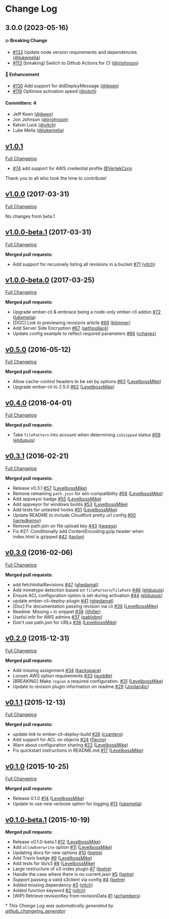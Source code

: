 # Change Log


## 3.0.0 (2023-05-16)

#### :boom: Breaking Change
* [#133](https://github.com/ember-cli-deploy/ember-cli-deploy-s3-index/pull/133) Update node version requirements and dependencies ([@lukemelia](https://github.com/lukemelia))
* [#113](https://github.com/ember-cli-deploy/ember-cli-deploy-s3-index/pull/113) [breaking] Switch to Github Actions for CI ([@jrjohnson](https://github.com/jrjohnson))

#### :rocket: Enhancement
* [#130](https://github.com/ember-cli-deploy/ember-cli-deploy-s3-index/pull/130) Add support for didDeployMessage ([@jkeen](https://github.com/jkeen))
* [#119](https://github.com/ember-cli-deploy/ember-cli-deploy-s3-index/pull/119) Optimise activation speed ([@vitch](https://github.com/vitch))

#### Committers: 4
- Jeff Keen ([@jkeen](https://github.com/jkeen))
- Jon Johnson ([@jrjohnson](https://github.com/jrjohnson))
- Kelvin Luck ([@vitch](https://github.com/vitch))
- Luke Melia ([@lukemelia](https://github.com/lukemelia))

## [v1.0.1](https://github.com/ember-cli-deploy/ember-cli-deploy-s3-index/tree/v1.0.1)
[Full Changelog](https://github.com/ember-cli-deploy/ember-cli-deploy-s3-index/compare/v1.0.0...v1.0.1)

- [#74](https://github.com/ember-cli-deploy/ember-cli-deploy-s3-index/pull/74) add support for AWS credential profile [@VertekCorp](https://github.com/VertekCorp)

Thank you to all who took the time to contribute!

## [v1.0.0](https://github.com/ember-cli-deploy/ember-cli-deploy-s3-index/tree/v1.0.0) (2017-03-31)
[Full Changelog](https://github.com/ember-cli-deploy/ember-cli-deploy-s3-index/compare/v1.0.0-beta.1...v1.0.0)

No changes from beta.1

## [v1.0.0-beta.1](https://github.com/ember-cli-deploy/ember-cli-deploy-s3-index/tree/v1.0.0-beta.1) (2017-03-31)
[Full Changelog](https://github.com/ember-cli-deploy/ember-cli-deploy-s3-index/compare/v1.0.0-beta.0...v1.0.0-beta.1)

**Merged pull requests:**

- Add support for recusively listing all revisions in a bucket [\#71](https://github.com/ember-cli-deploy/ember-cli-deploy-s3-index/pull/71) ([vitch](https://github.com/vitch))

## [v1.0.0-beta.0](https://github.com/ember-cli-deploy/ember-cli-deploy-s3-index/tree/v1.0.0-beta.0) (2017-03-25)
[Full Changelog](https://github.com/ember-cli-deploy/ember-cli-deploy-s3-index/compare/v0.5.0...v1.0.0-beta.0)

**Merged pull requests:**

- Upgrade ember-cli & embrace being a node-only ember-cli addon [\#72](https://github.com/ember-cli-deploy/ember-cli-deploy-s3-index/pull/72) ([lukemelia](https://github.com/lukemelia))
- \[DOC\] Link to previewing revisions article [\#69](https://github.com/ember-cli-deploy/ember-cli-deploy-s3-index/pull/69) ([blimmer](https://github.com/blimmer))
- Add Server Side Encryption [\#67](https://github.com/ember-cli-deploy/ember-cli-deploy-s3-index/pull/67) ([sethpollack](https://github.com/sethpollack))
- Update config example to reflect required parameters [\#66](https://github.com/ember-cli-deploy/ember-cli-deploy-s3-index/pull/66) ([crhayes](https://github.com/crhayes))

## [v0.5.0](https://github.com/ember-cli-deploy/ember-cli-deploy-s3-index/tree/v0.5.0) (2016-05-12)
[Full Changelog](https://github.com/ember-cli-deploy/ember-cli-deploy-s3-index/compare/v0.4.0...v0.5.0)

**Merged pull requests:**

- Allow cache-control headers to be set by options [\#63](https://github.com/ember-cli-deploy/ember-cli-deploy-s3-index/pull/63) ([LevelbossMike](https://github.com/LevelbossMike))
- Upgrade ember-cli to 2.5.0 [\#62](https://github.com/ember-cli-deploy/ember-cli-deploy-s3-index/pull/62) ([LevelbossMike](https://github.com/LevelbossMike))

## [v0.4.0](https://github.com/ember-cli-deploy/ember-cli-deploy-s3-index/tree/v0.4.0) (2016-04-01)
[Full Changelog](https://github.com/ember-cli-deploy/ember-cli-deploy-s3-index/compare/v0.3.1...v0.4.0)

**Merged pull requests:**

- Take `filePattern` into account when determining `isGzipped` status [\#59](https://github.com/ember-cli-deploy/ember-cli-deploy-s3-index/pull/59) ([elidupuis](https://github.com/elidupuis))

## [v0.3.1](https://github.com/ember-cli-deploy/ember-cli-deploy-s3-index/tree/v0.3.1) (2016-02-21)
[Full Changelog](https://github.com/ember-cli-deploy/ember-cli-deploy-s3-index/compare/v0.3.0...v0.3.1)

**Merged pull requests:**

- Release v0.3.1 [\#57](https://github.com/ember-cli-deploy/ember-cli-deploy-s3-index/pull/57) ([LevelbossMike](https://github.com/LevelbossMike))
- Remove remaining `path.join` for win-compatibility [\#56](https://github.com/ember-cli-deploy/ember-cli-deploy-s3-index/pull/56) ([LevelbossMike](https://github.com/LevelbossMike))
- Add appveyor badge [\#55](https://github.com/ember-cli-deploy/ember-cli-deploy-s3-index/pull/55) ([LevelbossMike](https://github.com/LevelbossMike))
- Add appveyor for windows builds [\#53](https://github.com/ember-cli-deploy/ember-cli-deploy-s3-index/pull/53) ([LevelbossMike](https://github.com/LevelbossMike))
- Add tests for untested hooks [\#51](https://github.com/ember-cli-deploy/ember-cli-deploy-s3-index/pull/51) ([LevelbossMike](https://github.com/LevelbossMike))
- Update README to include Cloudfont pretty url config [\#50](https://github.com/ember-cli-deploy/ember-cli-deploy-s3-index/pull/50) ([jarredkenny](https://github.com/jarredkenny))
- Remove path.join on file upload key [\#43](https://github.com/ember-cli-deploy/ember-cli-deploy-s3-index/pull/43) ([twaggs](https://github.com/twaggs))
- Fix \#27: Conditionally add ContentEncoding:gzip header when index.html is gzipped [\#42](https://github.com/ember-cli-deploy/ember-cli-deploy-s3-index/pull/42) ([taylon](https://github.com/taylon))

## [v0.3.0](https://github.com/ember-cli-deploy/ember-cli-deploy-s3-index/tree/v0.3.0) (2016-02-06)
[Full Changelog](https://github.com/ember-cli-deploy/ember-cli-deploy-s3-index/compare/v0.2.0...v0.3.0)

**Merged pull requests:**

- add fetchInitialRevisions [\#47](https://github.com/ember-cli-deploy/ember-cli-deploy-s3-index/pull/47) ([ghedamat](https://github.com/ghedamat))
- Add mimetype detection based on `filePattern`/`filePath` [\#46](https://github.com/ember-cli-deploy/ember-cli-deploy-s3-index/pull/46) ([elidupuis](https://github.com/elidupuis))
- Ensure ACL configuration option is set during activation [\#44](https://github.com/ember-cli-deploy/ember-cli-deploy-s3-index/pull/44) ([elidupuis](https://github.com/elidupuis))
- update ember-cli-deploy-plugin [\#41](https://github.com/ember-cli-deploy/ember-cli-deploy-s3-index/pull/41) ([ghedamat](https://github.com/ghedamat))
- \[Doc\] Fix documentation passing revision via cli [\#39](https://github.com/ember-cli-deploy/ember-cli-deploy-s3-index/pull/39) ([LevelbossMike](https://github.com/LevelbossMike))
- Readme: Missing `=` in snippet [\#38](https://github.com/ember-cli-deploy/ember-cli-deploy-s3-index/pull/38) ([jthiller](https://github.com/jthiller))
- Useful info for AWS admins [\#37](https://github.com/ember-cli-deploy/ember-cli-deploy-s3-index/pull/37) ([pablobm](https://github.com/pablobm))
- Don't use path.join for URLs [\#36](https://github.com/ember-cli-deploy/ember-cli-deploy-s3-index/pull/36) ([LevelbossMike](https://github.com/LevelbossMike))

## [v0.2.0](https://github.com/ember-cli-deploy/ember-cli-deploy-s3-index/tree/v0.2.0) (2015-12-31)
[Full Changelog](https://github.com/ember-cli-deploy/ember-cli-deploy-s3-index/compare/v0.1.1...v0.2.0)

**Merged pull requests:**

- Add missing assignment [\#34](https://github.com/ember-cli-deploy/ember-cli-deploy-s3-index/pull/34) ([backspace](https://github.com/backspace))
- Loosen AWS option requirements [\#33](https://github.com/ember-cli-deploy/ember-cli-deploy-s3-index/pull/33) ([quiddle](https://github.com/quiddle))
- \[BREAKING\] Make `region` a required configuration. [\#31](https://github.com/ember-cli-deploy/ember-cli-deploy-s3-index/pull/31) ([LevelbossMike](https://github.com/LevelbossMike))
- Update to revision plugin information on readme [\#29](https://github.com/ember-cli-deploy/ember-cli-deploy-s3-index/pull/29) ([Jordan4jc](https://github.com/Jordan4jc))

## [v0.1.1](https://github.com/ember-cli-deploy/ember-cli-deploy-s3-index/tree/v0.1.1) (2015-12-13)
[Full Changelog](https://github.com/ember-cli-deploy/ember-cli-deploy-s3-index/compare/v0.1.0...v0.1.1)

**Merged pull requests:**

- update link to ember-cli-deploy-build [\#26](https://github.com/ember-cli-deploy/ember-cli-deploy-s3-index/pull/26) ([csantero](https://github.com/csantero))
- Add support for ACL on objects [\#24](https://github.com/ember-cli-deploy/ember-cli-deploy-s3-index/pull/24) ([flecno](https://github.com/flecno))
- Warn about configuration sharing [\#22](https://github.com/ember-cli-deploy/ember-cli-deploy-s3-index/pull/22) ([LevelbossMike](https://github.com/LevelbossMike))
- Fix quickstart instructions in README.md [\#17](https://github.com/ember-cli-deploy/ember-cli-deploy-s3-index/pull/17) ([LevelbossMike](https://github.com/LevelbossMike))

## [v0.1.0](https://github.com/ember-cli-deploy/ember-cli-deploy-s3-index/tree/v0.1.0) (2015-10-25)
[Full Changelog](https://github.com/ember-cli-deploy/ember-cli-deploy-s3-index/compare/v0.1.0-beta.1...v0.1.0)

**Merged pull requests:**

- Release 0.1.0 [\#14](https://github.com/ember-cli-deploy/ember-cli-deploy-s3-index/pull/14) ([LevelbossMike](https://github.com/LevelbossMike))
- Update to use new verbose option for logging [\#13](https://github.com/ember-cli-deploy/ember-cli-deploy-s3-index/pull/13) ([lukemelia](https://github.com/lukemelia))

## [v0.1.0-beta.1](https://github.com/ember-cli-deploy/ember-cli-deploy-s3-index/tree/v0.1.0-beta.1) (2015-10-19)
**Merged pull requests:**

- Release v0.1.0-beta.1 [\#12](https://github.com/ember-cli-deploy/ember-cli-deploy-s3-index/pull/12) ([LevelbossMike](https://github.com/LevelbossMike))
- Add `allowOverwrite` option [\#11](https://github.com/ember-cli-deploy/ember-cli-deploy-s3-index/pull/11) ([LevelbossMike](https://github.com/LevelbossMike))
- Updating docs for new options [\#10](https://github.com/ember-cli-deploy/ember-cli-deploy-s3-index/pull/10) ([lpetre](https://github.com/lpetre))
- Add Travis badge [\#9](https://github.com/ember-cli-deploy/ember-cli-deploy-s3-index/pull/9) ([LevelbossMike](https://github.com/LevelbossMike))
- Add tests for lib/s3 [\#8](https://github.com/ember-cli-deploy/ember-cli-deploy-s3-index/pull/8) ([LevelbossMike](https://github.com/LevelbossMike))
- Large restructure of s3-index plugin [\#7](https://github.com/ember-cli-deploy/ember-cli-deploy-s3-index/pull/7) ([lpetre](https://github.com/lpetre))
- Handle the case where there is no current.json [\#5](https://github.com/ember-cli-deploy/ember-cli-deploy-s3-index/pull/5) ([lpetre](https://github.com/lpetre))
- Support passing a valid s3client via config [\#4](https://github.com/ember-cli-deploy/ember-cli-deploy-s3-index/pull/4) ([lpetre](https://github.com/lpetre))
- Added missing dependency [\#3](https://github.com/ember-cli-deploy/ember-cli-deploy-s3-index/pull/3) ([vitch](https://github.com/vitch))
- Added function keyword [\#2](https://github.com/ember-cli-deploy/ember-cli-deploy-s3-index/pull/2) ([vitch](https://github.com/vitch))
- \[WIP\] Retrieve revisionKey from revisionData [\#1](https://github.com/ember-cli-deploy/ember-cli-deploy-s3-index/pull/1) ([achambers](https://github.com/achambers))



\* *This Change Log was automatically generated by [github_changelog_generator](https://github.com/skywinder/Github-Changelog-Generator)*
